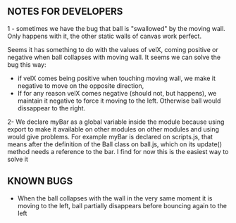 ## NOTES FOR DEVELOPERS

1 - sometimes we have the bug that ball is "swallowed" by the moving wall.  Only happens with it, the other static walls of canvas work perfect.

Seems it has something to do with the values of velX, coming positive or negative when ball collapses with moving wall. It seems we can solve the bug this way:
- if velX comes being positive when touching moving wall, we make it negative to move on the opposite direction, 
- If for any reason velX comes negative (should not, but happens), 
    we maintain it negative to force it moving to the left. Otherwise ball would dissappear to the right. 

2- We declare myBar as a global variable inside the module because using export to make it available on other modules on other modules and using would give problems. For example myBar is declared on scripts.js, that means after the definition of the Ball class on ball.js, which on its update() method needs a reference to the bar. I find for now this is the easiest way to solve it

## KNOWN BUGS

- When the ball collapses with the wall in the very same moment it is moving to the left, ball partially disappears before bouncing again to the left